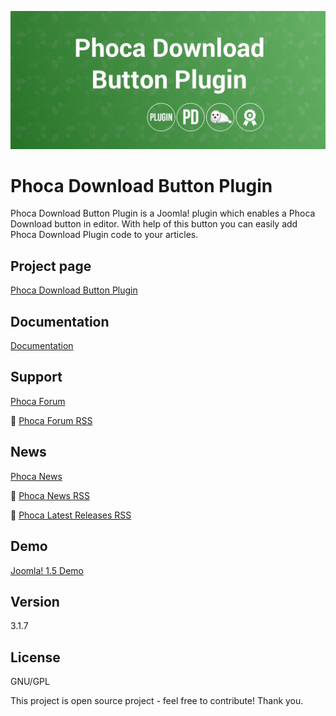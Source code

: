 



![Phoca Download Button Plugin](https://github.com/PhocaCz/PhocaDownloadButtonPlugin/blob/master/phocadownload.png)

# Phoca Download Button Plugin



Phoca Download Button Plugin is a Joomla! plugin which enables a Phoca Download button in editor. With help of this button you can easily add Phoca Download Plugin code to your articles.



## Project page

[Phoca Download Button Plugin](https://www.phoca.cz/phocadownload-button)



## Documentation

[Documentation](https://www.phoca.cz/documentation/category/58-phoca-download-button-plugin)



## Support

[Phoca Forum](https://www.phoca.cz/forum)

:bell: [Phoca Forum RSS](https://www.phoca.cz/forum/app.php/feed)



## News

[Phoca News](https://www.phoca.cz/news)

:bell: [Phoca News RSS](https://www.phoca.cz/news?format=feed&type=rss)

:bell: [Phoca Latest Releases RSS](https://www.phoca.cz/download/feed/111?format=feed&type=rss)



## Demo

[Joomla! 1.5 Demo](https://www.phoca.cz/demo/)



## Version

3.1.7



## License

GNU/GPL



This project is open source project - feel free to contribute! Thank you.
